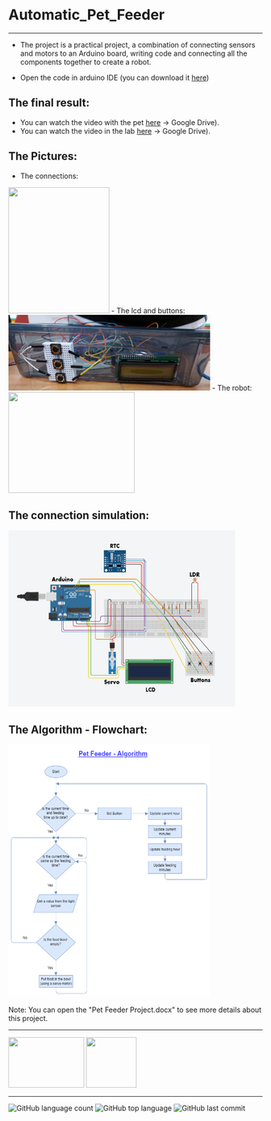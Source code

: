 # Automatic_Pet_Feeder
------------------

- The project is a practical project, a combination of connecting sensors and motors to an Arduino board, writing code and connecting all the components together to create a robot.

- Open the code in arduino IDE (you can download it [here](https://www.arduino.cc/en/software))

## The final result:
- You can watch the video with the pet [here](https://drive.google.com/file/d/1izn00LDfmfZ7mllzdkYeRc1p3D09ykgU/view?usp=sharing) -> Google Drive).
- You can watch the video in the lab [here](https://drive.google.com/file/d/1SpbiHcdAeh8mPDBuBdDKa1x7ciby_aiF/view?usp=sharing) -> Google Drive).

## The Pictures:
- The connections:
<img src = "photos/connections.jpg" width="200" height="250">
- The lcd and buttons:
<img src = "photos/lcd+btns.jpg" width="400" height="150">
- The robot:
<img src = "photos/petfeeder.jpg" width="250" height="200">


## The connection simulation:
<img src = "photos/pet feeder project.png" width="450" height="350">


## The Algorithm - Flowchart:
<img src = "photos/Pet Feeder - Algorithm - Flowchart.drawio.png" width="400" height="500">

Note: You can open the "Pet Feeder Project.docx" to see more details about this project.

------------------

<img src = "https://upload.wikimedia.org/wikipedia/commons/thumb/8/87/Arduino_Logo.svg/1024px-Arduino_Logo.svg.png" width="150" height="100">
<img src = "https://upload.wikimedia.org/wikipedia/commons/thumb/1/18/ISO_C%2B%2B_Logo.svg/1822px-ISO_C%2B%2B_Logo.svg.png" width="100" height="100">

------------------

![GitHub language count](https://img.shields.io/github/languages/count/Llevi94/Robotics_Pet_Feeder)
![GitHub top language](https://img.shields.io/github/languages/top/Llevi94/Robotics_Pet_Feeder?color=yellow)
![GitHub last commit](https://img.shields.io/github/last-commit/Llevi94/Robotics_Pet_Feeder?color=red&style=plastic)




